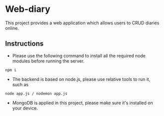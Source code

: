 # Web-diary
This project provides a web application which allows users to CRUD diaries online.

## Instructions
* Please use the following command to install all the required node modules before running the server.
```
npm i
```

* The backend is based on node.js, please use relative tools to run it, such as 
```
node app.js / nodemon app.js
```

* MongoDB is applied in this project, please make sure it's installed on your device.  

